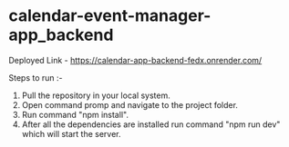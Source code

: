 # calendar-event-manager-app_backend

Deployed Link - https://calendar-app-backend-fedx.onrender.com/

Steps to run :-
1. Pull the repository in your local system.
2. Open command promp and navigate to the project folder.
3. Run command "npm install".
4. After all the dependencies are installed run command "npm run dev" which will start the server.
